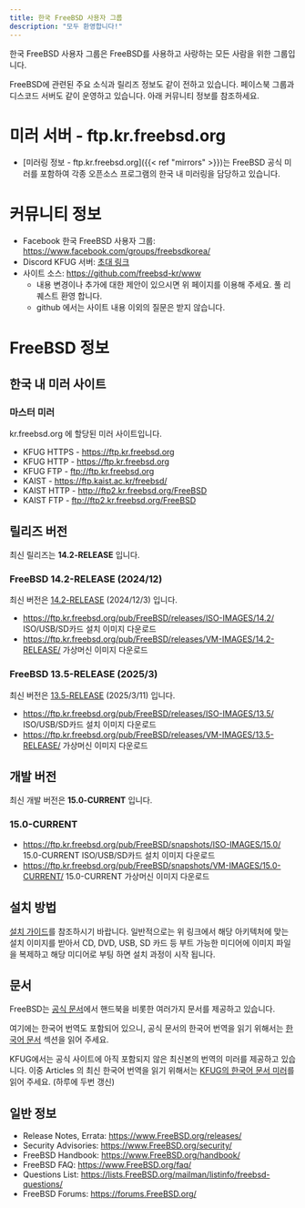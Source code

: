 ```yaml
---
title: 한국 FreeBSD 사용자 그룹
description: "모두 환영합니다!"
---
```


한국 FreeBSD 사용자 그룹은 FreeBSD를 사용하고 사랑하는 모든 사람을 위한 그룹입니다.

FreeBSD에 관련된 주요 소식과 릴리즈 정보도 같이 전하고 있습니다.
페이스북 그룹과 디스코드 서버도 같이 운영하고 있습니다. 아래 커뮤니티 정보를 참조하세요.

# 미러 서버 - ftp.kr.freebsd.org

* [미러링 정보 - ftp.kr.freebsd.org]({{< ref "mirrors" >}})는 FreeBSD 공식 미러를 포함하여 각종 오픈소스 프로그램의 한국 내 미러링을 담당하고 있습니다.

# 커뮤니티 정보

* Facebook 한국 FreeBSD 사용자 그룹: https://www.facebook.com/groups/freebsdkorea/
* Discord KFUG 서버: [초대 링크](https://discord.gg/cBnSHPBpGf)
* 사이트 소스: https://github.com/freebsd-kr/www
  * 내용 변경이나 추가에 대한 제안이 있으시면 위 페이지를 이용해 주세요. 풀 리퀘스트 환영 합니다.
  * github 에서는 사이트 내용 이외의 질문은 받지 않습니다.

# FreeBSD 정보

## 한국 내 미러 사이트

### 마스터 미러

kr.freebsd.org 에 할당된 미러 사이트입니다.

* KFUG HTTPS - https://ftp.kr.freebsd.org
* KFUG HTTP - https://ftp.kr.freebsd.org
* KFUG FTP - ftp://ftp.kr.freebsd.org
* KAIST - https://ftp.kaist.ac.kr/freebsd/
* KAIST HTTP - http://ftp2.kr.freebsd.org/FreeBSD
* KAIST FTP - ftp://ftp2.kr.freebsd.org/FreeBSD

## 릴리즈 버전

최신 릴리즈는 **14.2-RELEASE** 입니다.

### FreeBSD 14.2-RELEASE (2024/12)

최신 버전은 [14.2-RELEASE](https://www.freebsd.org/releases/14.2R/announce/)
 (2024/12/3) 입니다.

* https://ftp.kr.freebsd.org/pub/FreeBSD/releases/ISO-IMAGES/14.2/ ISO/USB/SD카드 설치 이미지 다운로드
* https://ftp.kr.freebsd.org/pub/FreeBSD/releases/VM-IMAGES/14.2-RELEASE/ 가상머신 이미지 다운로드

### FreeBSD 13.5-RELEASE (2025/3)

최신 버전은 [13.5-RELEASE](https://www.freebsd.org/releases/13.5R/announce/)
 (2025/3/11) 입니다.

* https://ftp.kr.freebsd.org/pub/FreeBSD/releases/ISO-IMAGES/13.5/ ISO/USB/SD카드 설치 이미지 다운로드
* https://ftp.kr.freebsd.org/pub/FreeBSD/releases/VM-IMAGES/13.5-RELEASE/ 가상머신 이미지 다운로드

## 개발 버전

최신 개발 버전은 **15.0-CURRENT** 입니다.

### 15.0-CURRENT

* https://ftp.kr.freebsd.org/pub/FreeBSD/snapshots/ISO-IMAGES/15.0/ 15.0-CURRENT ISO/USB/SD카드 설치 이미지 다운로드
* https://ftp.kr.freebsd.org/pub/FreeBSD/snapshots/VM-IMAGES/15.0-CURRENT/ 15.0-CURRENT 가상머신 이미지 다운로드

## 설치 방법

[설치 가이드](https://www.freebsd.org/doc/en_US.ISO8859-1/books/handbook/bsdinstall.html)를 참조하시기 바랍니다.
일반적으로는 위 링크에서 해당 아키텍처에 맞는 설치 이미지를 받아서 CD, DVD, USB, SD 카드 등 부트 가능한 미디어에 이미지
파일을 복제하고 해당 미디어로 부팅 하면 설치 과정이 시작 됩니다.

## 문서

FreeBSD는 [공식 문서](https://docs.freebsd.org/en/)에서 핸드북을 비롯한 여러가지
문서를 제공하고 있습니다.

여기에는 한국어 번역도 포함되어 있으니, 공식 문서의 한국어 번역을 읽기 위해서는
[한국어 문서](https://docs.freebsd.org/ko/) 섹션을 읽어 주세요.

KFUG에서는 공식 사이트에 아직 포함되지 않은 최신본의 번역의 미러를 제공하고
있습니다. 이중 Articles 의 최신 한국어 번역을 읽기 위해서는
[KFUG의 한국어 문서 미러](https://www.kr.freebsd.org/doc-ko/ko/articles)를
읽어 주세요. (하루에 두번 갱신)

## 일반 정보

* Release Notes, Errata: https://www.FreeBSD.org/releases/
* Security Advisories: https://www.FreeBSD.org/security/
* FreeBSD Handbook: https://www.FreeBSD.org/handbook/
* FreeBSD FAQ: https://www.FreeBSD.org/faq/
* Questions List: https://lists.FreeBSD.org/mailman/listinfo/freebsd-questions/
* FreeBSD Forums: https://forums.FreeBSD.org/
